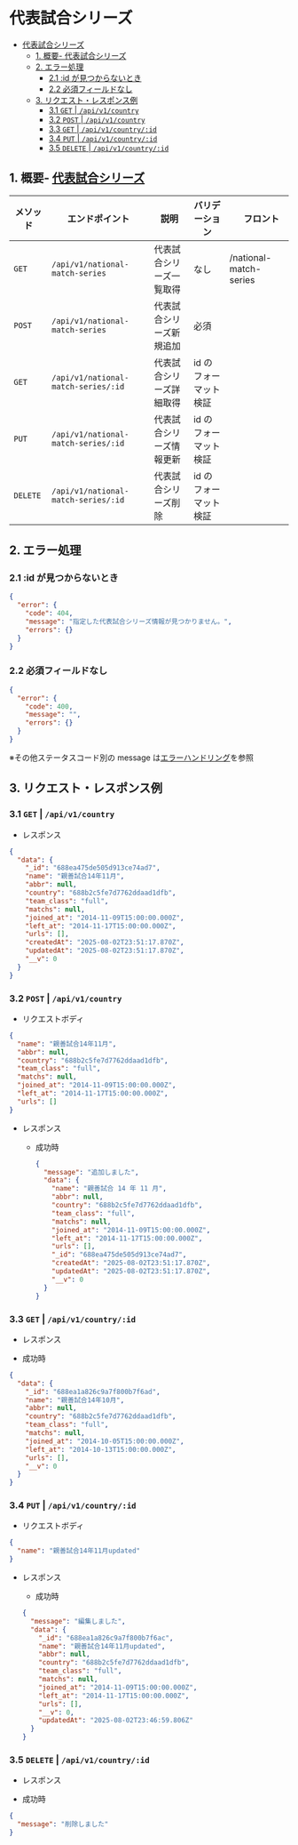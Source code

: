 # 代表試合シリーズ

- [代表試合シリーズ](#代表試合シリーズ)
  - [1. 概要- 代表試合シリーズ](#1-概要--代表試合シリーズ)
  - [2. エラー処理](#2-エラー処理)
    - [2.1 :id が見つからないとき](#21-id-が見つからないとき)
    - [2.2 必須フィールドなし](#22-必須フィールドなし)
  - [3. リクエスト・レスポンス例](#3-リクエストレスポンス例)
    - [3.1 `GET` | `/api/v1/country`](#31-get--apiv1country)
    - [3.2 `POST` | `/api/v1/country`](#32-post--apiv1country)
    - [3.3 `GET` | `/api/v1/country/:id`](#33-get--apiv1countryid)
    - [3.4 `PUT` | `/api/v1/country/:id`](#34-put--apiv1countryid)
    - [3.5 `DELETE` | `/api/v1/country/:id`](#35-delete--apiv1countryid)

## 1. 概要- [代表試合シリーズ](#代表試合シリーズ)

| メソッド | エンドポイント                      | 説明                     | バリデーション        | 　フロント             |
| -------- | ----------------------------------- | ------------------------ | --------------------- | ---------------------- |
| `GET`    | `/api/v1/national-match-series`     | 代表試合シリーズ一覧取得 | なし                  | /national-match-series |
| `POST`   | `/api/v1/national-match-series`     | 代表試合シリーズ新規追加 | 必須                  |
| `GET`    | `/api/v1/national-match-series/:id` | 代表試合シリーズ詳細取得 | id のフォーマット検証 |
| `PUT`    | `/api/v1/national-match-series/:id` | 代表試合シリーズ情報更新 | id のフォーマット検証 |
| `DELETE` | `/api/v1/national-match-series/:id` | 代表試合シリーズ削除     | id のフォーマット検証 |

## 2. エラー処理

### 2.1 :id が見つからないとき

```json
{
  "error": {
    "code": 404,
    "message": "指定した代表試合シリーズ情報が見つかりません。",
    "errors": {}
  }
}
```

### 2.2 必須フィールドなし

```json
{
  "error": {
    "code": 400,
    "message": "",
    "errors": {}
  }
}
```

※その他ステータスコード別の message は[エラーハンドリング](../error-handling.md)を参照

## 3. リクエスト・レスポンス例

### 3.1 `GET` | `/api/v1/country`

- レスポンス

```json
{
  "data": {
    "_id": "688ea475de505d913ce74ad7",
    "name": "親善試合14年11月",
    "abbr": null,
    "country": "688b2c5fe7d7762ddaad1dfb",
    "team_class": "full",
    "matchs": null,
    "joined_at": "2014-11-09T15:00:00.000Z",
    "left_at": "2014-11-17T15:00:00.000Z",
    "urls": [],
    "createdAt": "2025-08-02T23:51:17.870Z",
    "updatedAt": "2025-08-02T23:51:17.870Z",
    "__v": 0
  }
}
```

### 3.2 `POST` | `/api/v1/country`

- リクエストボディ

```json
{
  "name": "親善試合14年11月",
  "abbr": null,
  "country": "688b2c5fe7d7762ddaad1dfb",
  "team_class": "full",
  "matchs": null,
  "joined_at": "2014-11-09T15:00:00.000Z",
  "left_at": "2014-11-17T15:00:00.000Z",
  "urls": []
}
```

- レスポンス

  - 成功時

    ```json
    {
      "message": "追加しました",
      "data": {
        "name": "親善試合 14 年 11 月",
        "abbr": null,
        "country": "688b2c5fe7d7762ddaad1dfb",
        "team_class": "full",
        "matchs": null,
        "joined_at": "2014-11-09T15:00:00.000Z",
        "left_at": "2014-11-17T15:00:00.000Z",
        "urls": [],
        "_id": "688ea475de505d913ce74ad7",
        "createdAt": "2025-08-02T23:51:17.870Z",
        "updatedAt": "2025-08-02T23:51:17.870Z",
        "__v": 0
      }
    }
    ```

### 3.3 `GET` | `/api/v1/country/:id`

- レスポンス

- 成功時

```json
{
  "data": {
    "_id": "688ea1a826c9a7f800b7f6ad",
    "name": "親善試合14年10月",
    "abbr": null,
    "country": "688b2c5fe7d7762ddaad1dfb",
    "team_class": "full",
    "matchs": null,
    "joined_at": "2014-10-05T15:00:00.000Z",
    "left_at": "2014-10-13T15:00:00.000Z",
    "urls": [],
    "__v": 0
  }
}
```

### 3.4 `PUT` | `/api/v1/country/:id`

- リクエストボディ

```json
{
  "name": "親善試合14年11月updated"
}
```

- レスポンス

  - 成功時

  ```json
  {
    "message": "編集しました",
    "data": {
      "_id": "688ea1a826c9a7f800b7f6ac",
      "name": "親善試合14年11月updated",
      "abbr": null,
      "country": "688b2c5fe7d7762ddaad1dfb",
      "team_class": "full",
      "matchs": null,
      "joined_at": "2014-11-09T15:00:00.000Z",
      "left_at": "2014-11-17T15:00:00.000Z",
      "urls": [],
      "__v": 0,
      "updatedAt": "2025-08-02T23:46:59.806Z"
    }
  }
  ```

### 3.5 `DELETE` | `/api/v1/country/:id`

- レスポンス

- 成功時

```json
{
  "message": "削除しました"
}
```
